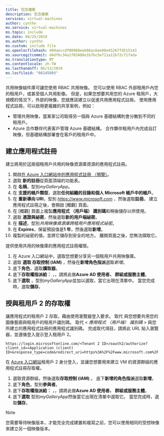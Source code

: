 ```yaml
---
title: 包含檔案
description: 包含檔案
services: virtual-machines
author: cynthn
ms.service: virtual-machines
ms.topic: include
ms.date: 04/25/2019
ms.author: cynthn
ms.custom: include file
ms.openlocfilehash: 499aeccdf00980eeb66ac6ee06e45267fd515143
ms.sourcegitcommit: d4dfbc34a1f03488e1b7bc5e711a11b72c717ada
ms.translationtype: MT
ms.contentlocale: zh-TW
ms.lasthandoff: 06/13/2019
ms.locfileid: "66145893"
---
```

共用映像組件庫可讓您使用 RBAC 共用映像。 您可以使用 RBAC 外部租用戶內您的租用戶，或甚至個人共用影像。 但是，如果您想要共用您的 Azure 租用戶，大規模的情況下，外部的映像，您就應該建立以促進共用應用程式註冊。  使用應用程式註冊，可以啟用更複雜的共享案例，例如： 

* 管理共用映像，當某家公司取得另一個與 Azure 基礎結構則會分散到不同的租用戶。 
* Azure 合作夥伴代表客戶管理 Azure 基礎結構。 合作夥伴租用戶內完成自訂映像，但基礎結構部署會在客戶的租用戶中。 


## <a name="create-the-app-registration"></a>建立應用程式註冊

建立將用於這兩個租用戶共用的映像資源庫資源的應用程式註冊。
1. 開啟[在 Azure 入口網站中的應用程式註冊 （預覽）](https://ms.portal.azure.com/#blade/Microsoft_AAD_RegisteredApps/ApplicationsListBlade/quickStartType//sourceType/)。    
1. 選取 **新的註冊**從頁面頂端的功能表。
1. 在 **名稱**，型別*myGalleryApp*。
1. 在 **支援的帳戶類型**，選取**任何組織的目錄和個人 Microsoft 帳戶中的帳戶**。
1. 在 **重新導向 URI**，型別 *https://www.microsoft.com* ，然後選取**註冊**。 建立應用程式註冊之後，會開啟 [概觀] 頁面。
1. 在 [概觀] 頁面上複製**應用程式 （用戶端） 識別碼**和稍後儲存以供使用。   
1. 選取 **憑證與祕密**，然後選取**新的用戶端祕密**。
1. 在 **描述**，型別*共用映像資源庫跨租用戶應用程式祕密*。
1. 在  **Expires**，保留預設值是**1 年**，然後選取**新增**。
1. 複製的祕密的值，並將它儲存到安全的地方。 離開頁面之後，您無法擷取它。


提供使用共用的映像庫的應用程式註冊權限。
1. 在 Azure 入口網站中，選取您想要分享另一個租用戶共用映像庫。
1. 選取 **選取 存取控制 (IAM)** ，然後在**新增角色指派**選取*新增*。 
1. 底下**角色**，選取**讀取器**。
1. 底下**存取權指派給：** ，，請將此做**Azure AD 使用者、 群組或服務主體**。
1. 底下**選取** ，型別*myGalleryApp*並加以選取，當它出現在清單中。 當您完成時，選取**儲存**。


## <a name="give-tenant-2-access"></a>授與租用戶 2 的存取權

讓應用程式的租用戶 2 存取，藉由使用瀏覽器登入要求。 取代 *<Tenant2 ID>* 與您想要共用您的圖像藝廊與租用戶的租用戶識別碼。 取代 *< 應用程式 （用戶端） 識別碼 >* 與您所建立的應用程式註冊的應用程式識別碼。 完成取代項目，請將此 URL 貼入瀏覽器，並遵循登入提示登入租用戶 2。

```
https://login.microsoftonline.com/<Tenant 2 ID>/oauth2/authorize?client_id=<Application (client) ID>&response_type=code&redirect_uri=https%3A%2F%2Fwww.microsoft.com%2F 
```

在  [Azure 入口網站](https://portal.azure.com)租用戶 2 身分登入，並讓您想要用來建立 VM 的資源群組的應用程式註冊存取權。

1. 選取資源群組，然後選取**存取控制 (IAM)** 。 底下**新增的角色指派**選取**新增**。 
1. 底下**角色**，型別**參與者**。
1. 底下**存取權指派給：** ，，請將此做**Azure AD 使用者、 群組或服務主體**。
1. 底下**選取** 型別*myGalleryApp*然後當它出現在清單中選取它。 當您完成時，選取**儲存**。

> [!NOTE]
> 您需要等待映像版本，才能完全完成建置和複寫之前，您可以使用相同的受控映像來建立另一個映像版本。

